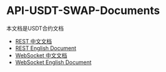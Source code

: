 # API-USDT-SWAP-Documents
本文档是USDT合约文档
* [REST 中文文档](openapi-usdt-swap-rest.md) 
* [REST English Document](openapi-usdt-swap-rest-en.md)
* [WebSocket 中文文档 ](openapi-usdt-swap-websocket.md)
* [WebSocket English Document ](openapi-usdt-swap-websocket-en.md)
